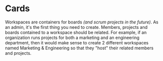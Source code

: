 # Cards

Workspaces are containers for boards _(and scrum projects in the future)_. As an admin, it's the first thing you need to create. Members, projects and boards contained to a workspace should be related. For example, if an organization runs projects for both a marketing and an engineering department, then it would make sense to create 2 different workspaces named Marketing & Engineering so that they "host" their related members and projects.
